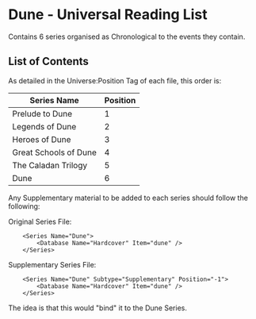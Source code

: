 # Dune - Universal Reading List

Contains 6 series organised as Chronological to the events they contain.

## List of Contents

As detailed in the Universe:Position Tag of each file, this order is:

| Series Name | Position |
| --- | --- |
| Prelude to Dune | 1 |
| Legends of Dune | 2 |
| Heroes of Dune | 3 |
| Great Schools of Dune | 4 |
| The Caladan Trilogy | 5 |
| Dune  | 6 |

Any Supplementary material to be added to each series should follow the following:

Original Series File:
```
	<Series Name="Dune">
		<Database Name="Hardcover" Item="dune" />
	</Series>
```

Supplementary Series File:
```
	<Series Name="Dune" Subtype="Supplementary" Position="-1">
		<Database Name="Hardcover" Item="dune" />
	</Series>
```

The idea is that this would "bind" it to the Dune Series.

